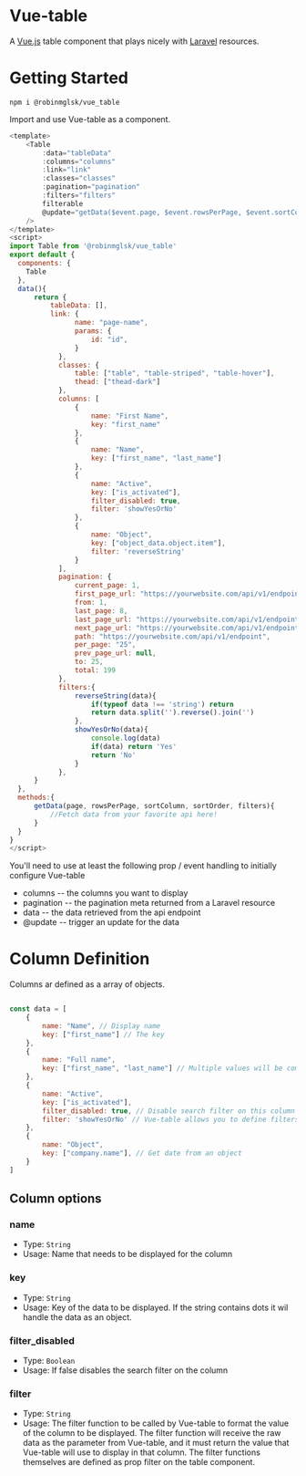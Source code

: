 # Vue-table

A [Vue.js](https://vuejs.org) table component that plays nicely with [Laravel](https://laravel.com/) resources.

# Getting Started

```
npm i @robinmglsk/vue_table
```

Import and use Vue-table as a component.

```js
<template>
    <Table
        :data="tableData"
        :columns="columns"
        :link="link"
        :classes="classes"
        :pagination="pagination"
        :filters="filters"
        filterable
        @update="getData($event.page, $event.rowsPerPage, $event.sortColumn, $event.sortOrder, $event.filters)"
    />
</template>
<script>
import Table from '@robinmglsk/vue_table'
export default {
  components: {
    Table
  },
  data(){
      return {
          tableData: [],
          link: {
                name: "page-name",
                params: {
                    id: "id",
                }
            },
            classes: {
                table: ["table", "table-striped", "table-hover"],
                thead: ["thead-dark"]
            },
            columns: [
                {
                    name: "First Name",
                    key: "first_name"
                },
                {
                    name: "Name",
                    key: ["first_name", "last_name"]
                },
                {
                    name: "Active",
                    key: ["is_activated"],
                    filter_disabled: true,
                    filter: 'showYesOrNo'
                },
                {
                    name: "Object",
                    key: ["object_data.object.item"],
                    filter: 'reverseString'
                }
            ],
            pagination: {
                current_page: 1,
                first_page_url: "https://yourwebsite.com/api/v1/endpoint?page_size=25&order_by=id&sort=ASC&like=null&page=1",
                from: 1,
                last_page: 8,
                last_page_url: "https://yourwebsite.com/api/v1/endpoint?page_size=25&order_by=id&sort=ASC&like=null&page=8",
                next_page_url: "https://yourwebsite.com/api/v1/endpoint?page_size=25&order_by=id&sort=ASC&like=null&page=2",
                path: "https://yourwebsite.com/api/v1/endpoint",
                per_page: "25",
                prev_page_url: null,
                to: 25,
                total: 199
            },
            filters:{
                reverseString(data){
                    if(typeof data !== 'string') return
                    return data.split('').reverse().join('')
                },
                showYesOrNo(data){
                    console.log(data)
                    if(data) return 'Yes'
                    return 'No'
                }
            },
      }
  },
  methods:{
      getData(page, rowsPerPage, sortColumn, sortOrder, filters){
          //Fetch data from your favorite api here!
      }
  }
}
</script>
```

You'll need to use at least the following prop / event handling to initially configure Vue-table

* columns -- the columns you want to display
* pagination -- the pagination meta returned from a Laravel resource
* data -- the data retrieved from the api endpoint
* @update -- trigger an update for the data

# Column Definition
Columns ar defined as a array of objects.
```js

const data = [
    {
        name: "Name", // Display name
        key: ["first_name"] // The key 
    },
    {
        name: "Full name",
        key: ["first_name", "last_name"] // Multiple values will be combined with spaces in between
    },
    {
        name: "Active",
        key: ["is_activated"],
        filter_disabled: true, // Disable search filter on this column
        filter: 'showYesOrNo' // Vue-table allows you to define filters that can be used to apply common formatting.
    },
    {
        name: "Object",
        key: ["company.name"], // Get date from an object
    }
]
```
## Column options
### name
* Type: `String`
* Usage: Name that needs to be displayed for the column

### key
* Type: `String`
* Usage: Key of the data to be displayed. If the string contains dots it wil handle the data as an object.

### filter_disabled
* Type: `Boolean`
* Usage: If false disables the search filter on the column

### filter
* Type: `String`
* Usage: The filter function to be called by Vue-table to format the value of the column to be displayed. The filter function will receive the raw data as the parameter from Vue-table, and it must return the value that Vue-table will use to display in that column. The filter functions themselves are defined as prop filter on the table component.

